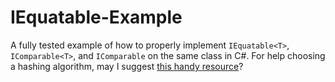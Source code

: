 IEquatable-Example
==================

A fully tested example of how to properly implement `IEquatable<T>`, `IComparable<T>`, and `IComparable` on the same class in C#. For help choosing a hashing algorithm, may I suggest [this handy resource](http://eternallyconfuzzled.com/tuts/algorithms/jsw_tut_hashing.aspx)?
